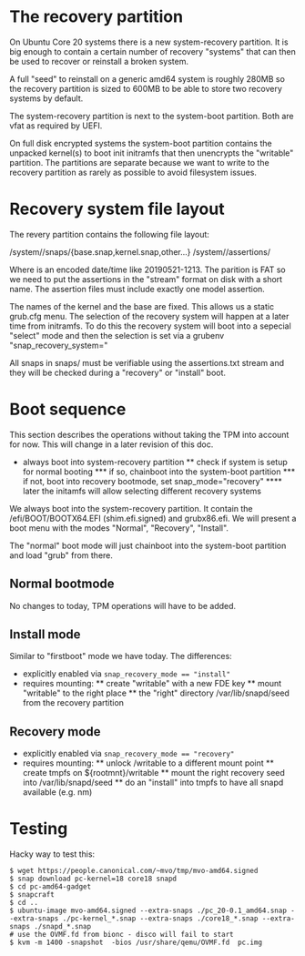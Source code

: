 # The recovery partition

On Ubuntu Core 20 systems there is a new system-recovery partition. It
is big enough to contain a certain number of recovery "systems" that
can then be used to recover or reinstall a broken system.

A full "seed" to reinstall on a generic amd64 system is roughly 280MB
so the recovery partition is sized to 600MB to be able to store two
recovery systems by default.

The system-recovery partition is next to the system-boot
partition. Both are vfat as required by UEFI.

On full disk encrypted systems the system-boot partition contains the
unpacked kernel(s) to boot init initramfs that then unencrypts the
"writable" partition. The partitions are separate because we want to
write to the recovery partition as rarely as possible to avoid
filesystem issues.

# Recovery system file layout

The revery partition contains the following file layout:

/system/<name>/snaps/{base.snap,kernel.snap,other...}
/system/<name>/assertions/<short-name>

Where <name> is an encoded date/time like 20190521-1213. The parition
is FAT so we need to put the assertions in the "stream" format on disk
with a short name. The assertion files must include exactly one model
assertion.

The names of the kernel and the base are fixed. This allows
us a static grub.cfg menu. The selection of the recovery system will
happen at a later time from initramfs. To do this the recovery system
will boot into a sepecial "select" mode and then the selection is set
via a grubenv "snap_recovery_system="

All snaps in snaps/ must be verifiable using the assertions.txt
stream and they will be checked during a "recovery" or "install"
boot.

# Boot sequence

This section describes the operations without taking the TPM into
account for now. This will change in a later revision of this doc.

* always boot into system-recovery partition
** check if system is setup for normal booting
*** if so, chainboot into the system-boot partition
*** if not, boot into recovery bootmode, set snap_mode="recovery"
**** later the initamfs will allow selecting different recovery systems

We always boot into the system-recovery partition. It contain the
/efi/BOOT/BOOTX64.EFI (shim.efi.signed) and grubx86.efi. We will
present a boot menu with the modes "Normal", "Recovery", "Install".

The "normal" boot mode will just chainboot into the system-boot
partition and load "grub" from there.


## Normal bootmode

No changes to today, TPM operations will have to be added.

## Install mode

Similar to "firstboot" mode we have today. The differences:
* explicitly enabled via `snap_recovery_mode == "install"`
* requires mounting:
** create "writable" with a new FDE key
** mount "writable" to the right place
** the "right" directory /var/lib/snapd/seed from the recovery partition


## Recovery mode

* explicitly enabled via `snap_recovery_mode == "recovery"`
* requires mounting:
** unlock /writable to a different mount point
** create tmpfs on ${rootmnt}/writable
** mount the right recovery seed into /var/lib/snapd/seed
** do an "install" into tmpfs to have all snapd available (e.g. nm)


# Testing

Hacky way to test this:
```
$ wget https://people.canonical.com/~mvo/tmp/mvo-amd64.signed
$ snap download pc-kernel=18 core18 snapd
$ cd pc-amd64-gadget
$ snapcraft
$ cd ..
$ ubuntu-image mvo-amd64.signed --extra-snaps ./pc_20-0.1_amd64.snap --extra-snaps ./pc-kernel_*.snap --extra-snaps ./core18_*.snap --extra-snaps ./snapd_*.snap
# use the OVMF.fd from bionc - disco will fail to start
$ kvm -m 1400 -snapshot  -bios /usr/share/qemu/OVMF.fd  pc.img 
```
